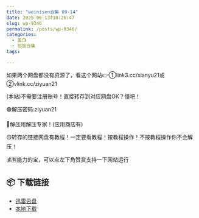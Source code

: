 ```yaml
---
title: "weinisen合集 09-14"
date: 2025-06-13T18:26:47
slug: wp-9346
permalink: /posts/wp-9346/
categories:
  - 盖📺
  - 恰饭合集
tags:

---
```


如果两个网盘都没有资源了，看这个网站👉①link3.cc/xianyu21或②vlink.cc/ziyuan21

(本站)不需要注册账号！直接转存到对应网盘OK？懂吧！

🟢解压密码:ziyuan21

🔵解压用解压专家！(应用商店有)

🟡转存的链接网盘有教程！一定要看教程！按教程操作！不按教程操作你不会解压！

💰🈶能力的宝，可以点左下角赞赏支持一下网站运行

## 📦 下载链接
- [迅雷云盘](https://blziyuan21.com/pay-download/9346?key=118ac3a1d0&down_id=0)
- [本地下载](https://blziyuan21.com/pay-download/9346?key=118ac3a1d0&down_id=1)


